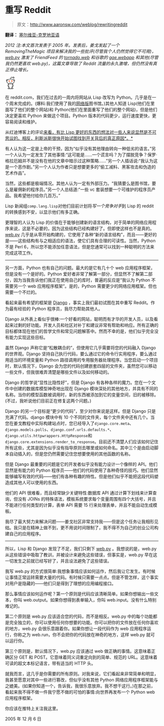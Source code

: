 # 重写 Reddit

> 原文：<http://www.aaronsw.com/weblog/rewritingreddit>

**翻译：** [塞尔维亚-克罗地亚语](http://science.webhostinggeeks.com/ponovno-pisanje-reddit)

*2012 注:本文首次发表于 2005 年。发表后，姜戈发起了一个 RemovingTheMagic 项目来解决我的一些批评(尽管我个人仍然觉得它不可用)， [web.py](http://webpy.org/) 激发了 FriendFeed 的 [tornado.web](http://www.tornadoweb.org/) 和谷歌的 [gae.webapp](https://developers.google.com/appengine/docs/python/gettingstarted/usingwebapp) 和其他(尽管我仍然更喜欢 web.py)，这篇文章导致了 Reddit 流量的永久激增，但仍然没有真正停止增长。*

[![reddit mascot](img/b3606934ccffbc2fe0f54847fd19145d.png)](http://reddit.com/)

在 reddit.com，我们在过去的一周内将网站从 Lisp 改写为 Python。几乎是在一个周末完成的。(爆料:我们使用了我的[网络版](http://webpy.org/)图书馆。)其他人知道 Lisp(他们在里面写了他们的整个网站)和 Python(他们在里面重写了他们的整个网站)，但是他们决定更喜欢 Python 来做这个项目。Python 版本的代码更少，运行速度更快，更容易阅读和维护。

从红迪博客上的评论[来看，有比 Lisp 更好的东西的想法对一些人来说显然是不可思议的。相反，利斯派斯很快开始试图找到开关背后的真正原因*。*](http://reddit.com/blog/2005/12/night-of-living-python.html)

有人认为这一定是上帝的干预，因为“似乎没有其他理由转向一种低劣的语言。”另一个人认为一定发生了其他事情:“这可能是……一个谎言吗？为了摆脱竞争？保罗·格拉厄姆并不是没有在他的文章中暗示过这种策略……”另一个人插话说:“我认为这是一个恶作剧。”另一个人认为作者只是想要更多的“偷工减料、黑客攻击和伪造的艺术作品”。

当然，这些都是极端情况。其他人认为一定有外部压力。“我猜要么是图书馆，要么是雇佣新的程序员。”另一个人总结道:“一些 vc 套装想要一个可维护的程序员产品。我希望他付给你几百万。”

Lisp 新闻组`comp.lang.lisp`对他们目前计划将*写一个竞争对手*到 Lisp 的 reddit 的转换感到不安，以显示他们有多正确。

更理智的人认为 Lisp 的价值在于能够创建新的语言结构，对于简单的网络应用程序来说，这是不必要的，因为这些结构已经构建好了。但即使这样也不是真的。 [web.py](http://webpy.org/) 几乎是从零开始构建的，它使用了各种“新的语言结构”，而且——更好的是——这些结构有与之相适应的语法，使它们具有合理的可读性。当然，Python 不是 Perl 6，所以您不能添加任意语法，但是您通常可以找到一种聪明的方法来完成这项工作。

* * *

另一方面，Python 也有自己的问题。最大的是它有几十个 web 应用程序框架，但是没有一个是好的。Python 爱好者非常了解第一部分，但显然不了解第二部分，因为当我告诉他们我正在使用自己的库时，普遍的反应是“我认为 Python 不需要另一个 web 应用程序框架”。是的，Python 需要更少的网络应用框架。但也需要一个不烂的。

看起来最有希望的框架是 [Django](http://djangoproject.com/) ，事实上我们最初试图在其中重写 Reddit。作为最有经验的 Python 程序员，我尽力帮助其他人。

Django 从外表上看似乎很棒:一个好看的网站，聪明而有才华的开发人员，以及看起来过剩的好功能。开发人员和社区对补丁和建议非常有帮助和响应。所有正确的目标都体现在他们的哲学文件和常见问题解答中。然而不幸的是，他们似乎完全没有能力实现这些目标。

虽然 Django 声称它是“松散耦合的”，但使用它几乎需要将您的代码融入 Django 的世界观。Django 坚持自己执行代码，要么通过它的命令行实用程序，要么通过用适当的环境变量和 Python 路径调用的专用服务器处理程序。当您启动一个项目时，默认情况下，Django 会为您的代码创建嵌套四层的文件夹，虽然您可以移动一些文件，但我很难弄清楚是哪些文件以及如何移动的。

Django 的哲学说“显性比隐性好”，但是 Django 有各种各样的魔力。您在一个文件中创建的数据库模型神奇地出现在 Django 模块深处的其他地方，并具有不同的名称。当你的模型函数被调用时，新的东西被添加到它的变量空间，旧的被移除。(不过，我听说他们目前正在修复这两个问题。)

Django 的另一个目标是“更少的代码”，至少对你来说是这样。但是 Django 只是充满了代码。django 模块中有 10 个不同的文件夹，每个文件夹中还有几个。当您在姜戈教程中实际构建站点时，您已经导入了`django.core.meta`、`django.models.polls`、`django.conf.urls.defaults.*`、`django.utils.httpwrappers.HttpResponse`和`django.core.extensions.render_to_response`。目前还不清楚人们应该如何记住所有这些，尤其是因为似乎没有指导原则去哪里或如何命名。其中三个是由启动脚本自动插入的，但是您仍然需要记住您想要使用的其他函数的名称。

但是 Django 最重要的问题是它的开发者似乎没有能力设计一个像样的 API。他们显然是有能力的 Python 程序员——他们的代码使用了各种奇怪的技巧。他们显然能够编写有效的代码——他们有各种有趣的特性。但是他们似乎不能把这段代码塑造成其他人可以使用的东西。

他们的 API 很难看，而且经常缺少关键特性:数据库 API 通过计算下划线来计算查询，但没有 JOINs 的特殊语法，模板系统要求每个变量周围有四个大括号，并且不能进行任何类型的计算，表单 API 需要 15 行来处理表单，并且不能自动生成模板。

我尽了最大努力来解决问题——姜戈社区非常支持我——但是这个任务让我相形见绌。我只是在精神上做不到，更不用说时间限制了，我不得不为自己的创业公司构建自己的应用程序。

* * *

所以，Lisp 和 Django 发现了不足，我们只剩下 [web.py](http://webpy.org/) 。我想说的是，web.py 从这些错误中吸取了教训，并被设计来避免这些错误，但事实是，web.py 早在这一切发生之前就已经写好了，并且设法避免了这些错误。

我写 web.py 的方式很简单:我想象事情应该如何运作，然后我让它发生。有时候让事情正常运转需要大量的代码。有时候只需要一点点。但是不管怎样，这个事实对用户是隐藏的——他们只是得到了理想的应用编程接口。

那么事情应该如何运作呢？第一个原则是代码应该清晰简单。如果你想输出一些文本，你叫 web.output。如果你想得到表单输入，你叫 web.input。没有什么特别难记的。

第二个原则是 web.py 应该适合您的代码，而不是相反。web.py 中的每个功能都是完全独立的，你可以使用任何你想要的功能。你可以把你的文件放在任何你喜欢的地方，web.py 会很乐意跟着你。如果你想让一段代码作为 web 应用程序运行，你称之为 web.run，你不会把你的代码放在神奇的地方，这样 web.py 就可以运行你。

第三个原则是，默认情况下，web.py 应该通过 web 做正确的事情。这意味着正确区分 GET 和 POST。它意味着同义词重定向到的简单、规范的 URL。这意味着可读的超文本标记语言，带有适当的 HTTP 头。

就我而言，这几乎是你需要的所有原则。对我来说，它们看起来非常简单和明显，我甚至愿意对其中一些进行篡改，但似乎没有其他 Python 网络应用程序框架能与之媲美。(如果你知道一个，告诉我，我很乐意放弃。我不想干这行。)在那之前，看起来我不得不做一件我宁愿不做的可怕的事情:向世界再发布一个 Python web 应用程序框架。

你应该在推特上关注我这里。

2005 年 12 月 6 日